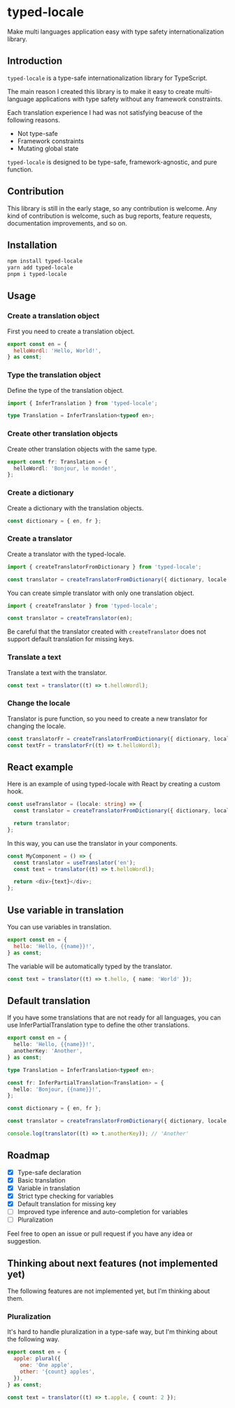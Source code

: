 # typed-locale

Make multi languages application easy with type safety internationalization library.

## Introduction

`typed-locale` is a type-safe internationalization library for TypeScript.

The main reason I created this library is to make it easy to create multi-language applications with type safety without any framework constraints.

Each translation experience I had was not satisfying beacuse of the following reasons.

- Not type-safe
- Framework constraints
- Mutating global state

`typed-locale` is designed to be type-safe, framework-agnostic, and pure function.

## Contribution

This library is still in the early stage, so any contribution is welcome.
Any kind of contribution is welcome, such as bug reports, feature requests, documentation improvements, and so on.

## Installation

```bash
npm install typed-locale
yarn add typed-locale
pnpm i typed-locale
```

## Usage

### Create a translation object

First you need to create a translation object.

```javascript
export const en = {
  helloWordl: 'Hello, World!',
} as const;
```

### Type the translation object

Define the type of the translation object.

```typescript
import { InferTranslation } from 'typed-locale';

type Translation = InferTranslation<typeof en>;
```

### Create other translation objects

Create other translation objects with the same type.

```typescript
export const fr: Translation = {
  helloWordl: 'Bonjour, le monde!',
};
```

### Create a dictionary

Create a dictionary with the translation objects.

```typescript
const dictionary = { en, fr };
```

### Create a translator

Create a translator with the typed-locale.

```typescript
import { createTranslatorFromDictionary } from 'typed-locale';

const translator = createTranslatorFromDictionary({ dictionary, locale: 'en' });
```

You can create simple translator with only one translation object.

```typescript
import { createTranslator } from 'typed-locale';

const translator = createTranslator(en);
```

Be careful that the translator created with `createTranslator` does not support default translation for missing keys.

### Translate a text

Translate a text with the translator.

```typescript
const text = translator((t) => t.helloWordl);
```

### Change the locale

Translator is pure function, so you need to create a new translator for changing the locale.

```typescript
const translatorFr = createTranslatorFromDictionary({ dictionary, locale: 'fr', defaultLocale: 'en' });
const textFr = translatorFr((t) => t.helloWordl);
```

## React example

Here is an example of using typed-locale with React by creating a custom hook.

```typescript
const useTranslator = (locale: string) => {
  const translator = createTranslatorFromDictionary({ dictionary, locale, defaultLocale: 'en' });

  return translator;
};
```

In this way, you can use the translator in your components.

```typescript
const MyComponent = () => {
  const translator = useTranslator('en');
  const text = translator((t) => t.helloWordl);

  return <div>{text}</div>;
};
```

## Use variable in translation

You can use variables in translation.

```javascript
export const en = {
  hello: 'Hello, {{name}}!',
} as const;
```

The variable will be automatically typed by the translator.

```typescript
const text = translator((t) => t.hello, { name: 'World' });
```

## Default translation

If you have some translations that are not ready for all languages, you can use InferPartialTranslation type to define the other translations.

```typescript
export const en = {
  hello: 'Hello, {{name}}!',
  anotherKey: 'Another',
} as const;

type Translation = InferTranslation<typeof en>;

const fr: InferPartialTranslation<Translation> = {
  hello: 'Bonjour, {{name}}!',
};

const dictionary = { en, fr };

const translator = createTranslatorFromDictionary({ dictionary, locale: 'fr', defaultLocale: 'en' });

console.log(translator((t) => t.anotherKey)); // 'Another'
```

## Roadmap

- [x] Type-safe declaration
- [x] Basic translation
- [x] Variable in translation
- [x] Strict type checking for variables
- [x] Default translation for missing key
- [ ] Improved type inference and auto-completion for variables
- [ ] Pluralization

Feel free to open an issue or pull request if you have any idea or suggestion.

## Thinking about next features (not implemented yet)

The following features are not implemented yet, but I'm thinking about them.

### Pluralization

It's hard to handle pluralization in a type-safe way, but I'm thinking about the following way.

```javascript
export const en = {
  apple: plural({
    one: 'One apple',
    other: '{count} apples',
  }),
} as const;
```

```typescript
const text = translator((t) => t.apple, { count: 2 });
```
